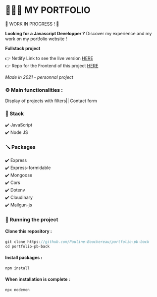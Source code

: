 # 👩🏻‍💻 MY PORTFOLIO

🚧 WORK IN PROGRESS ! 🚧

**Looking for a Javascript Developper ?** Discover my experience and my work on my portfolio website !

**Fullstack project**

👉 Netlify Link to see the live version [HERE](https://pauline-bouchereau-dev.app/)  
👉 Repo for the Frontend of this project [HERE](https://github.com/Pauline-Bouchereau/portfolio-pb-front)

_Made in 2021 - personnal project_

### ⚙️ Main functionalities :
Display of projects with filters|| Contact form

### 🔧 Stack

✔️ JavaScript  
✔️ Node JS  


### 🪛 Packages

✔️ Express  
✔️ Express-formidable   
✔️ Mongoose  
✔️ Cors  
✔️ Dotenv  
✔️ Cloudinary  
✔️ Mailgun-js  

### 🚀 Running the project

#### Clone this repository :

```javascript
git clone https://github.com/Pauline-Bouchereau/portfolio-pb-back
cd portfolio-pb-back
```

#### Install packages :

```javascript
npm install
```

#### When installation is complete :

```javascript
npx nodemon
```
